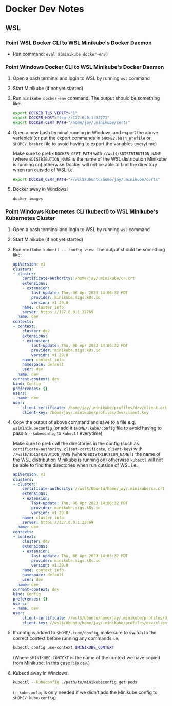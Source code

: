 # Docker Dev Notes

## WSL

### Point WSL Docker CLI to WSL Minikube's Docker Daemon

- Run command: `eval $(minikube docker-env)`

### Point Windows Docker CLI to WSL Minikube's Docker Daemon

1. Open a bash terminal and login to WSL by running `wsl` command
2. Start Minikube (if not yet started)
3. Run `minikube docker-env` command. The output should be something like:

    ```sh
    export DOCKER_TLS_VERIFY="1"
    export DOCKER_HOST="tcp://127.0.0.1:32771"
    export DOCKER_CERT_PATH="/home/jay/.minikube/certs"
    ```

4. Open a new bash terminal running in Windows and export the above variables (or put the export commands in `$HOME/.bash_profile` or `$HOME/.bashrc` file to avoid having to export the variables everytime)

    Make sure to prefix `DOCKER_CERT_PATH` with `//wsl$/$DISTRIBUTION_NAME` (where `$DISTRIBUTION_NAME` is the name of the WSL distribution Minikube is running on) otherwise Docker will not be able to find the directory when run outside of WSL i.e.

    ```sh
    export DOCKER_CERT_PATH="//wsl$/Ubuntu/home/jay/.minikube/certs"
    ```

5. Docker away in Windows!

    ```sh
    docker images
    ```

### Point Windows Kubernetes CLI (kubectl) to WSL Minikube's Kubernetes Cluster

1. Open a bash terminal and login to WSL by running `wsl` command
2. Start Minikube (if not yet started)
3. Run `minikube kubectl -- config view`. The output should be something like:

    ```yaml
    apiVersion: v1
    clusters:
    - cluster:
        certificate-authority: /home/jay/.minikube/ca.crt
        extensions:
        - extension:
            last-update: Thu, 06 Apr 2023 14:06:32 PDT
            provider: minikube.sigs.k8s.io
            version: v1.29.0
        name: cluster_info
        server: https://127.0.0.1:32769
      name: dev
    contexts:
    - context:
        cluster: dev
        extensions:
        - extension:
            last-update: Thu, 06 Apr 2023 14:06:32 PDT
            provider: minikube.sigs.k8s.io
            version: v1.29.0
        name: context_info
        namespace: default
        user: dev
      name: dev
    current-context: dev
    kind: Config
    preferences: {}
    users:
    - name: dev
    user:
        client-certificate: /home/jay/.minikube/profiles/dev/client.crt
        client-key: /home/jay/.minikube/profiles/dev/client.key
    ```

4. Copy the output of above command and save to a file e.g. `wslminikubeconfig` (or add it `$HOME/.kube/config` file to avoid having to pass a `--kubeconfig` to `kubectl` everytime)

    Make sure to prefix all the directories in the config (such as `certificate-authority`, `client-certificate`, `client-key`) with `//wsl$/$DISTRIBUTION_NAME` (where `$DISTRIBUTION_NAME` is the name of the WSL distribution Minikube is running on) otherwise `kubectl` will not be able to find the directories when run outside of WSL i.e.

    ```yaml
    apiVersion: v1
    clusters:
    - cluster:
        certificate-authority: //wsl$/Ubuntu/home/jay/.minikube/ca.crt
        extensions:
        - extension:
            last-update: Thu, 06 Apr 2023 14:06:32 PDT
            provider: minikube.sigs.k8s.io
            version: v1.29.0
        name: cluster_info
        server: https://127.0.0.1:32769
      name: dev
    contexts:
    - context:
        cluster: dev
        extensions:
        - extension:
            last-update: Thu, 06 Apr 2023 14:06:32 PDT
            provider: minikube.sigs.k8s.io
            version: v1.29.0
        name: context_info
        namespace: default
        user: dev
      name: dev
    current-context: dev
    kind: Config
    preferences: {}
    users:
    - name: dev
    user:
        client-certificate: //wsl$/Ubuntu/home/jay/.minikube/profiles/dev/client.crt
        client-key: //wsl$/Ubuntu/home/jay/.minikube/profiles/dev/client.key
    ```

5. If config is added to `$HOME/.kube/config`, make sure to switch to the correct context before running any commands i.e.

    ```sh
    kubectl config use-context $MINIKUBE_CONTEXT 
    ```

    (Where `$MINIKUBE_CONTEXT` is the name of the context we have copied from Minikube. In this case it is `dev`.)

6. Kubectl away in Windows!

    ```sh
    kubectl --kubeconfig ./path/to/minikubeconfig get pods
    ```

    (`--kubeconfig` is only needed if we didn't add the Minikube config to `$HOME/.kube/config`)
